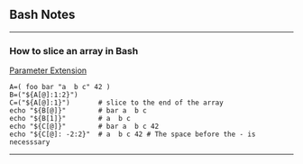 ## Bash Notes
---

### How to slice an array in Bash
[Parameter Extension](https://www.gnu.org/software/bash/manual/bash.html#Shell-Parameter-Expansion)

```
A=( foo bar "a  b c" 42 )
B=("${A[@]:1:2}")
C=("${A[@]:1}")       # slice to the end of the array
echo "${B[@]}"        # bar a  b c
echo "${B[1]}"        # a  b c
echo "${C[@]}"        # bar a  b c 42
echo "${C[@]: -2:2}"  # a  b c 42 # The space before the - is necesssary
```

---



